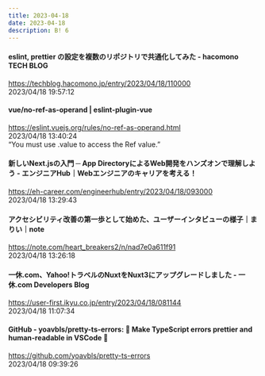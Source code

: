 ```yaml
---
title: 2023-04-18
date: 2023-04-18
description: B! 6
---
```


#### eslint, prettier の設定を複数のリポジトリで共通化してみた - hacomono TECH BLOG
https://techblog.hacomono.jp/entry/2023/04/18/110000<br>
2023/04/18 19:57:12<br>


#### vue/no-ref-as-operand | eslint-plugin-vue
https://eslint.vuejs.org/rules/no-ref-as-operand.html<br>
2023/04/18 13:40:24<br>
“You must use .value to access the Ref value.”


#### 新しいNext.jsの入門 ─ App DirectoryによるWeb開発をハンズオンで理解しよう - エンジニアHub｜Webエンジニアのキャリアを考える！
https://eh-career.com/engineerhub/entry/2023/04/18/093000<br>
2023/04/18 13:29:43<br>


#### アクセシビリティ改善の第一歩として始めた、ユーザーインタビューの様子｜まりい｜note
https://note.com/heart_breakers2/n/nad7e0a611f91<br>
2023/04/18 13:26:18<br>


#### 一休.com、Yahoo!トラベルのNuxtをNuxt3にアップグレードしました - 一休.com Developers Blog
https://user-first.ikyu.co.jp/entry/2023/04/18/081144<br>
2023/04/18 11:07:34<br>


#### GitHub - yoavbls/pretty-ts-errors: 🔵 Make TypeScript errors prettier and human-readable in VSCode 🎀
https://github.com/yoavbls/pretty-ts-errors<br>
2023/04/18 09:39:26<br>


